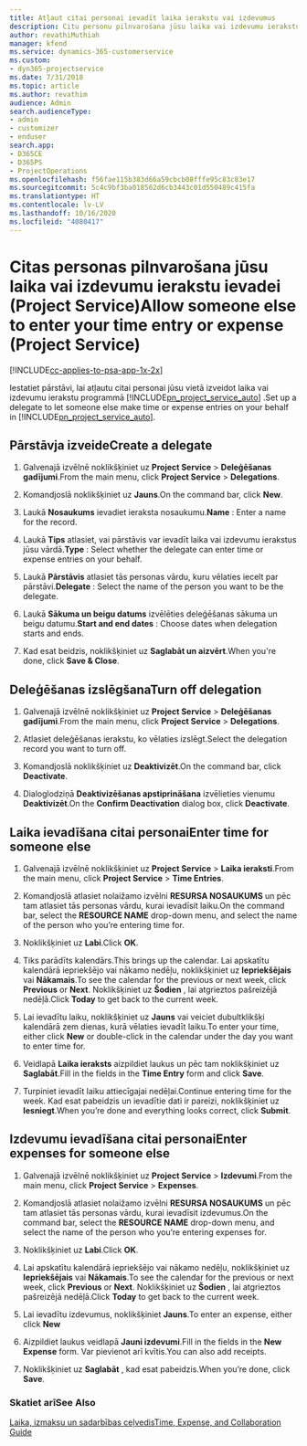 ```yaml
---
title: Atļaut citai personai ievadīt laika ierakstu vai izdevumus
description: Citu personu pilnvarošana jūsu laika vai izdevumu ierakstu ievadei programmā Project Service
author: revathiMuthiah
manager: kfend
ms.service: dynamics-365-customerservice
ms.custom:
- dyn365-projectservice
ms.date: 7/31/2018
ms.topic: article
ms.author: revathim
audience: Admin
search.audienceType:
- admin
- customizer
- enduser
search.app:
- D365CE
- D365PS
- ProjectOperations
ms.openlocfilehash: f56fae115b383d66a59cbcb08fffe95c83c83e17
ms.sourcegitcommit: 5c4c9bf3ba018562d6cb3443c01d550489c415fa
ms.translationtype: HT
ms.contentlocale: lv-LV
ms.lasthandoff: 10/16/2020
ms.locfileid: "4080417"
---
```

# <a name="allow-someone-else-to-enter-your-time-entry-or-expense-project-service"></a><span data-ttu-id="0d424-103">Citas personas pilnvarošana jūsu laika vai izdevumu ierakstu ievadei (Project Service)</span><span class="sxs-lookup"><span data-stu-id="0d424-103">Allow someone else to enter your time entry or expense (Project Service)</span></span>

[!INCLUDE[cc-applies-to-psa-app-1x-2x](../includes/cc-applies-to-psa-app-1x-2x.md)]

<span data-ttu-id="0d424-104">Iestatiet pārstāvi, lai atļautu citai personai jūsu vietā izveidot laika vai izdevumu ierakstu programmā [!INCLUDE[pn_project_service_auto](../includes/pn-project-service-auto.md)] .</span><span class="sxs-lookup"><span data-stu-id="0d424-104">Set up a delegate to let someone else make time or expense entries on your behalf in [!INCLUDE[pn_project_service_auto](../includes/pn-project-service-auto.md)].</span></span>  
  
## <a name="create-a-delegate"></a><span data-ttu-id="0d424-105">Pārstāvja izveide</span><span class="sxs-lookup"><span data-stu-id="0d424-105">Create a delegate</span></span>  
  
1.  <span data-ttu-id="0d424-106">Galvenajā izvēlnē noklikšķiniet uz **Project Service** > **Deleģēšanas gadījumi**.</span><span class="sxs-lookup"><span data-stu-id="0d424-106">From the main menu, click **Project Service** > **Delegations**.</span></span>  
  
2.  <span data-ttu-id="0d424-107">Komandjoslā noklikšķiniet uz **Jauns**.</span><span class="sxs-lookup"><span data-stu-id="0d424-107">On the command bar, click **New**.</span></span>  
  
3. <span data-ttu-id="0d424-108">Laukā **Nosaukums** ievadiet ieraksta nosaukumu.</span><span class="sxs-lookup"><span data-stu-id="0d424-108">**Name** : Enter a name for the record.</span></span>  
  
4. <span data-ttu-id="0d424-109">Laukā **Tips** atlasiet, vai pārstāvis var ievadīt laika vai izdevumu ierakstus jūsu vārdā.</span><span class="sxs-lookup"><span data-stu-id="0d424-109">**Type** : Select whether the delegate can enter time or expense entries on your behalf.</span></span>  
  
5. <span data-ttu-id="0d424-110">Laukā **Pārstāvis** atlasiet tās personas vārdu, kuru vēlaties iecelt par pārstāvi.</span><span class="sxs-lookup"><span data-stu-id="0d424-110">**Delegate** : Select the name of the person you want to be the delegate.</span></span>  
  
6. <span data-ttu-id="0d424-111">Laukā **Sākuma un beigu datums** izvēlēties deleģēšanas sākuma un beigu datumu.</span><span class="sxs-lookup"><span data-stu-id="0d424-111">**Start and end dates** : Choose dates when delegation starts and ends.</span></span>  
  
7.  <span data-ttu-id="0d424-112">Kad esat beidzis, noklikšķiniet uz **Saglabāt un aizvērt**.</span><span class="sxs-lookup"><span data-stu-id="0d424-112">When you're done, click **Save & Close**.</span></span>  
  
## <a name="turn-off-delegation"></a><span data-ttu-id="0d424-113">Deleģēšanas izslēgšana</span><span class="sxs-lookup"><span data-stu-id="0d424-113">Turn off delegation</span></span>  
  
1.  <span data-ttu-id="0d424-114">Galvenajā izvēlnē noklikšķiniet uz **Project Service** > **Deleģēšanas gadījumi**.</span><span class="sxs-lookup"><span data-stu-id="0d424-114">From the main menu, click **Project Service** > **Delegations**.</span></span>  
  
2.  <span data-ttu-id="0d424-115">Atlasiet deleģēšanas ierakstu, ko vēlaties izslēgt.</span><span class="sxs-lookup"><span data-stu-id="0d424-115">Select the delegation record you want to turn off.</span></span>  
  
3.  <span data-ttu-id="0d424-116">Komandjoslā noklikšķiniet uz **Deaktivizēt**.</span><span class="sxs-lookup"><span data-stu-id="0d424-116">On the command bar, click **Deactivate**.</span></span>  
  
4.  <span data-ttu-id="0d424-117">Dialoglodziņā **Deaktivizēšanas apstiprināšana** izvēlieties vienumu **Deaktivizēt**.</span><span class="sxs-lookup"><span data-stu-id="0d424-117">On the **Confirm Deactivation** dialog box, click **Deactivate**.</span></span>  
  
## <a name="enter-time-for-someone-else"></a><span data-ttu-id="0d424-118">Laika ievadīšana citai personai</span><span class="sxs-lookup"><span data-stu-id="0d424-118">Enter time for someone else</span></span>  
  
1.  <span data-ttu-id="0d424-119">Galvenajā izvēlnē noklikšķiniet uz **Project Service** > **Laika ieraksti**.</span><span class="sxs-lookup"><span data-stu-id="0d424-119">From the main menu, click **Project Service** > **Time Entries**.</span></span>  
  
2.  <span data-ttu-id="0d424-120">Komandjoslā atlasiet nolaižamo izvēlni **RESURSA NOSAUKUMS** un pēc tam atlasiet tās personas vārdu, kurai ievadīsit laiku.</span><span class="sxs-lookup"><span data-stu-id="0d424-120">On the command bar, select the **RESOURCE NAME** drop-down menu, and select the name of the person who you’re entering time for.</span></span>  
  
3.  <span data-ttu-id="0d424-121">Noklikšķiniet uz **Labi**.</span><span class="sxs-lookup"><span data-stu-id="0d424-121">Click **OK**.</span></span>  
  
4.  <span data-ttu-id="0d424-122">Tiks parādīts kalendārs.</span><span class="sxs-lookup"><span data-stu-id="0d424-122">This brings up the calendar.</span></span> <span data-ttu-id="0d424-123">Lai apskatītu kalendārā iepriekšējo vai nākamo nedēļu, noklikšķiniet uz **Iepriekšējais** vai **Nākamais**.</span><span class="sxs-lookup"><span data-stu-id="0d424-123">To see the calendar for the previous or next week, click **Previous** or **Next**.</span></span> <span data-ttu-id="0d424-124">Noklikšķiniet uz **Šodien** , lai atgrieztos pašreizējā nedēļā.</span><span class="sxs-lookup"><span data-stu-id="0d424-124">Click **Today** to get back to the current week.</span></span>  
  
5.  <span data-ttu-id="0d424-125">Lai ievadītu laiku, noklikšķiniet uz **Jauns** vai veiciet dubultklikšķi kalendārā zem dienas, kurā vēlaties ievadīt laiku.</span><span class="sxs-lookup"><span data-stu-id="0d424-125">To enter your time, either click **New** or double-click in the calendar under the day you want to enter time for.</span></span>  
  
6.  <span data-ttu-id="0d424-126">Veidlapā **Laika ieraksts** aizpildiet laukus un pēc tam noklikšķiniet uz **Saglabāt**.</span><span class="sxs-lookup"><span data-stu-id="0d424-126">Fill in the fields in the **Time Entry** form and click **Save**.</span></span>  
  
7.  <span data-ttu-id="0d424-127">Turpiniet ievadīt laiku attiecīgajai nedēļai.</span><span class="sxs-lookup"><span data-stu-id="0d424-127">Continue entering time for the week.</span></span> <span data-ttu-id="0d424-128">Kad esat pabeidzis un ievadītie dati ir pareizi, noklikšķiniet uz **Iesniegt**.</span><span class="sxs-lookup"><span data-stu-id="0d424-128">When you’re done and everything looks correct, click **Submit**.</span></span>  
  
## <a name="enter-expenses-for-someone-else"></a><span data-ttu-id="0d424-129">Izdevumu ievadīšana citai personai</span><span class="sxs-lookup"><span data-stu-id="0d424-129">Enter expenses for someone else</span></span>  
  
1.  <span data-ttu-id="0d424-130">Galvenajā izvēlnē noklikšķiniet uz **Project Service** > **Izdevumi**.</span><span class="sxs-lookup"><span data-stu-id="0d424-130">From the main menu, click **Project Service** > **Expenses**.</span></span>  
  
2.  <span data-ttu-id="0d424-131">Komandjoslā atlasiet nolaižamo izvēlni **RESURSA NOSAUKUMS** un pēc tam atlasiet tās personas vārdu, kurai ievadīsit izdevumus.</span><span class="sxs-lookup"><span data-stu-id="0d424-131">On the command bar, select the **RESOURCE NAME** drop-down menu, and select the name of the person who you’re entering expenses for.</span></span>  
  
3.  <span data-ttu-id="0d424-132">Noklikšķiniet uz **Labi**.</span><span class="sxs-lookup"><span data-stu-id="0d424-132">Click **OK**.</span></span>  
  
4.  <span data-ttu-id="0d424-133">Lai apskatītu kalendārā iepriekšējo vai nākamo nedēļu, noklikšķiniet uz **Iepriekšējais** vai **Nākamais**.</span><span class="sxs-lookup"><span data-stu-id="0d424-133">To see the calendar for the previous or next week, click **Previous** or **Next**.</span></span> <span data-ttu-id="0d424-134">Noklikšķiniet uz **Šodien** , lai atgrieztos pašreizējā nedēļā.</span><span class="sxs-lookup"><span data-stu-id="0d424-134">Click **Today** to get back to the current week.</span></span>  
  
5.  <span data-ttu-id="0d424-135">Lai ievadītu izdevumus, noklikšķiniet **Jauns**.</span><span class="sxs-lookup"><span data-stu-id="0d424-135">To enter an expense, either click **New**</span></span>  
  
6.  <span data-ttu-id="0d424-136">Aizpildiet laukus veidlapā **Jauni izdevumi**.</span><span class="sxs-lookup"><span data-stu-id="0d424-136">Fill in the fields in the **New Expense** form.</span></span> <span data-ttu-id="0d424-137">Var pievienot arī kvītis.</span><span class="sxs-lookup"><span data-stu-id="0d424-137">You can also add receipts.</span></span>  
  
7.  <span data-ttu-id="0d424-138">Noklikšķiniet uz **Saglabāt** , kad esat pabeidzis.</span><span class="sxs-lookup"><span data-stu-id="0d424-138">When you’re done, click **Save**.</span></span>  
  
### <a name="see-also"></a><span data-ttu-id="0d424-139">Skatiet arī</span><span class="sxs-lookup"><span data-stu-id="0d424-139">See Also</span></span>  
 [<span data-ttu-id="0d424-140">Laika, izmaksu un sadarbības ceļvedis</span><span class="sxs-lookup"><span data-stu-id="0d424-140">Time, Expense, and Collaboration Guide</span></span>](../psa/time-expense-collaboration-guide.md)
